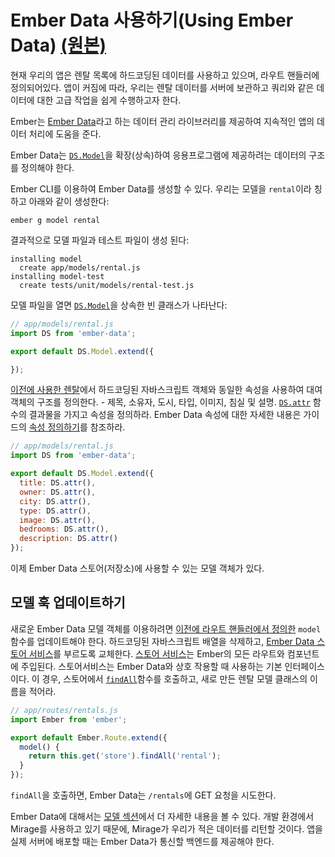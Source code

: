 # Ember Data 사용하기(Using Ember Data) [(원본)](https://guides.emberjs.com/v2.11.0/tutorial/ember-data/)

현재 우리의 앱은 렌탈 목록에 하드코딩된 데이터를 사용하고 있으며, 라우트 핸들러에 정의되어있다. 앱이 커짐에 따라, 우리는 렌탈 데이터를 서버에 보관하고 쿼리와 같은 데이터에 대한 고급 작업을 쉽게 수행하고자 한다.

Ember는 [Ember Data](https://github.com/emberjs/data)라고 하는 데이터 관리 라이브러리를 제공하여 지속적인 앱의 데이터 처리에 도움을 준다.

Ember Data는 [`DS.Model`](http://emberjs.com/api/data/classes/DS.Model.html)을 확장(상속)하여 응용프로그램에 제공하려는 데이터의 구조를 정의해야 한다.

Ember CLI를 이용하여 Ember Data를 생성할 수 있다. 우리는 모델을 `rental`이라 칭하고 아래와 같이 생성한다:

```
ember g model rental
```

결과적으로 모델 파일과 테스트 파일이 생성 된다:
```
installing model
  create app/models/rental.js
installing model-test
  create tests/unit/models/rental-test.js
```

모델 파일을 열면 [`DS.Model`](http://emberjs.com/api/data/classes/DS.Model.html)을 상속한 빈 클래스가 나타난다:
```javascript
// app/models/rental.js
import DS from 'ember-data';

export default DS.Model.extend({

});
```
[이전에 사용한 렌탈](guides/tutorial/the-model-hook.md)에서 하드코딩된 자바스크립트 객체와 동일한 속성을 사용하여 대여 객체의 구조를 정의한다. - 제목, 소유자, 도시, 타입, 이미지, 침실 및 설명. [`DS.attr`](http://emberjs.com/api/data/classes/DS.html#method_attr) 함수의 결과물을 가지고 속성을 정의하라. Ember Data 속성에 대한 자세한 내용은 가이드의 [속성 정의하기](guides/model/defining-models.md)를 참조하라.

```javascript
// app/models/rental.js
import DS from 'ember-data';

export default DS.Model.extend({
  title: DS.attr(),
  owner: DS.attr(),
  city: DS.attr(),
  type: DS.attr(),
  image: DS.attr(),
  bedrooms: DS.attr(),
  description: DS.attr()
});
```

이제 Ember Data 스토어(저장소)에 사용할 수 있는 모델 객체가 있다.

## 모델 훅 업데이트하기

새로운 Ember Data 모델 객체를 이용하려면 [이전에 라우트 핸들러에서 정의한](guides/tutorial/the-model-hook.md) `model` 함수를 업데이트해야 한다. 하드코딩된 자바스크립트 배열을 삭제하고, [Ember Data 스토어 서비스](guides/model/introduction.md)를 부르도록 교체한다. [스토어 서비스](http://emberjs.com/api/data/classes/DS.Store.html)는 Ember의 모든 라우트와 컴포넌트에 주입된다. 스토어서비스는 Ember Data와 상호 작용할 때 사용하는 기본 인터페이스이다. 이 경우, 스토어에서 [`findAll`](http://emberjs.com/api/data/classes/DS.Store.html#method_findAll)함수를 호출하고, 새로 만든 렌탈 모델 클래스의 이름을 적어라.

```javascript
// app/routes/rentals.js
import Ember from 'ember';

export default Ember.Route.extend({
  model() {
    return this.get('store').findAll('rental');
  }
});
```

`findAll`을 호출하면, Ember Data는 `/rentals`에 GET 요청을 시도한다.

Ember Data에 대해서는 [모델 섹션](guides/model/introduction.md)에서 더 자세한 내용을 볼 수 있다. 개발 환경에서 Mirage를 사용하고 있기 때문에, Mirage가 우리가 적은 데이터를 리턴할 것이다. 앱을 실제 서버에 배포할 때는 Ember Data가 통신할 백엔드를 제공해야 한다.

